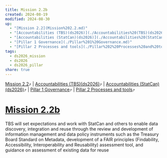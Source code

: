 ```yaml
---
title: Mission 2.2b
created: 2024-08-19
modified: 2024-08-30
up:
  - "[Mission 2.2](Mission%202.2.md)"
  - "[Accountabilities (TBS)(ds2026)](./Accountabilities%20(TBS)(ds2026).md)"
  - "[Accountabilities (StatCan)(ds2026)](./Accountabilities%20(StatCan)(ds2026).md)"
  - "[Pillar 1 Governance](./Pillar%201%20Governance.md)"
  - "[Pillar 2 Processes and tools](./Pillar%202%20Processes%20and%20tools.md)"
tags:
  - ds2026_mission
  - ds2026
  - ds2026_pillar
share: true
---
```

[Mission 2.2](Mission%202.2.md)⤴️ | [Accountabilities (TBS)(ds2026)](./Accountabilities%20(TBS)(ds2026).md)⤴️ | [Accountabilities (StatCan)(ds2026)](./Accountabilities%20(StatCan)(ds2026).md)⤴️ | [Pillar 1 Governance](./Pillar%201%20Governance.md)⤴️ | [Pillar 2 Processes and tools](./Pillar%202%20Processes%20and%20tools.md)⤴️
# [Mission 2.2b](Mission%202.2b.md)

TBS will set expectations and work with StatCan and others to enable data discovery, integration and reuse through the review and development of information management and data policy instruments such as the Treasury Board Standard on Metadata, development of a FAIR principles (Findability, Accessibility, Interoperability and Reusability) assessment tool, and guidance on assessment of existing data for reuse

